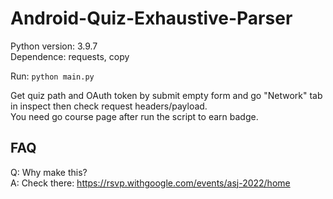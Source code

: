 # Android-Quiz-Exhaustive-Parser
Python version: 3.9.7  
Dependence: requests, copy  
  
Run: `python main.py`
  
Get quiz path and OAuth token by submit empty form and go "Network" tab in inspect then check request headers/payload.  
You need go course page after run the script to earn badge.

## FAQ
Q: Why make this?  
A: Check there: https://rsvp.withgoogle.com/events/asj-2022/home
